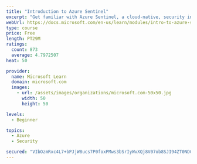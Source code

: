```yaml
---
title: "Introduction to Azure Sentinel"
excerpt: "Get familiar with Azure Sentinel, a cloud-native, security information and event management (SIEM) service."
webUrl: https://docs.microsoft.com/en-us/learn/modules/intro-to-azure-sentinel/
type: course
price: Free
length: PT29M
ratings:
  count: 873
  average: 4.7972507
heat: 50

provider:
  name: Microsoft Learn
  domain: microsoft.com
  images:
    - url: /assets/images/organizations/microsoft.com-50x50.jpg
      width: 50
      height: 50

levels:
  - Beginner

topics:
  - Azure
  - Security

secured: "VIbOzmRxc4L7+bPJjW8ucs7P0foxPMws3bSrIyWvXQj8V07ob8SJI94ZT0NDCmQLJxCYMAmou6VT6ngGGSGpIGtt5jr1+zG5PWjNO2vhQjQxzvpoLwFJU0pU5MzxorjXVcml45guIzDI8isRZEvijtBVcC6VVEBm4fLSdEXMbfVWkZUpalttbWfCdmUF1Qtoi/qgJWrPNLtw5hWAEeqtNILstG42SMCyTbTbXmS95AFgQEyiL6AhaYGBkUZ0Fk5tGzCcQ9xgxrZDnwUBf26RtWSUPG15gpY3VGjKG9xgKiHi9dj2iq8acPPBKJH0vknEgMOpwbOMwHpNLbRL1tr8p1CPpf8SWsLnFKQyogAtvcBYAbh1OYbTtUZdGc7jtaAuEYnDjPjiKtf01yZx26p2CP9Lf4Q95ljGG8KSxr/z9As=;SkMg6e/1hhzCR1PC4EX4JA=="
---
```


